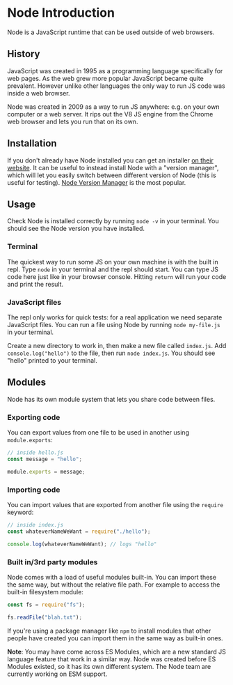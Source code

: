 # Node Introduction

Node is a JavaScript runtime that can be used outside of web browsers.

## History

JavaScript was created in 1995 as a programming language specifically for web pages. As the web grew more popular JavaScript became quite prevalent. However unlike other languages the only way to run JS code was inside a web browser.

Node was created in 2009 as a way to run JS anywhere: e.g. on your own computer or a web server. It rips out the V8 JS engine from the Chrome web browser and lets you run that on its own.

## Installation

If you don't already have Node installed you can get an installer [on their website](https://nodejs.org/). It can be useful to instead install Node with a "version manager", which will let you easily switch between different version of Node (this is useful for testing). [Node Version Manager](https://github.com/nvm-sh/nvm#installing-and-updating) is the most popular.

## Usage

Check Node is installed correctly by running `node -v` in your terminal. You should see the Node version you have installed.

### Terminal

The quickest way to run some JS on your own machine is with the built in repl. Type `node` in your terminal and the repl should start. You can type JS code here just like in your browser console. Hitting `return` will run your code and print the result.

### JavaScript files

The repl only works for quick tests: for a real application we need separate JavaScript files. You can run a file using Node by running `node my-file.js` in your terminal.

Create a new directory to work in, then make a new file called `index.js`. Add `console.log("hello")` to the file, then run `node index.js`. You should see "hello" printed to your terminal.

## Modules

Node has its own module system that lets you share code between files.

### Exporting code

You can export values from one file to be used in another using `module.exports`:

```js
// inside hello.js
const message = "hello";

module.exports = message;
```

### Importing code

You can import values that are exported from another file using the `require` keyword:

```js
// inside index.js
const whateverNameWeWant = require("./hello");

console.log(whateverNameWeWant); // logs "hello"
```

### Built in/3rd party modules

Node comes with a load of useful modules built-in. You can import these the same way, but without the relative file path. For example to access the built-in filesystem module:

```js
const fs = require("fs");

fs.readFile("blah.txt");
```

If you're using a package manager like `npm` to install modules that other people have created you can import them in the same way as built-in ones.

**Note**: You may have come across ES Modules, which are a new standard JS language feature that work in a similar way. Node was created before ES Modules existed, so it has its own different system. The Node team are currently working on ESM support.
